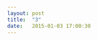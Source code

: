 ```yaml
---
layout: post
title:  "3"
date:   2015-01-03 17:00:30
---
```

<img class="lazy" data-original="https://farm8.staticflickr.com/7546/16182270811_f1db509852_k.jpg" />